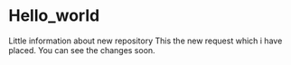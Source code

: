 # Hello_world
Little information about new repository
This the new request which i have placed.
You can see the changes soon.
